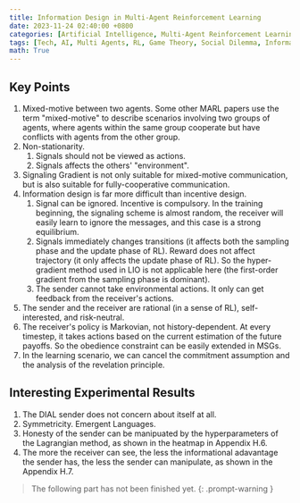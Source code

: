 ```yaml
---
title: Information Design in Multi-Agent Reinforcement Learning
date: 2023-11-24 02:40:00 +0800
categories: [Artificial Intelligence, Multi-Agent Reinforcement Learning]
tags: [Tech, AI, Multi Agents, RL, Game Theory, Social Dilemma, Information Design, My Work]
math: True
---
```



## Key Points
1. Mixed-motive between two agents. Some other MARL papers use the term "mixed-motive" to describe scenarios involving two groups of agents, where agents within the same group cooperate but have conflicts with agents from the other group.
2. Non-stationarity. 
   1. Signals should not be viewed as actions. 
   2. Signals affects the others' "environment".
3. Signaling Gradient is not only suitable for mixed-motive communication, but is also suitable for fully-cooperative communication.
4. Information design is far more difficult than incentive design.
   1. Signal can be ignored. Incentive is compulsory. In the training beginning, the signaling scheme is almost random, the receiver will easily learn to ignore the messages, and this case is a strong equilibrium.
   2. Signals immediately changes transitions (it affects both the sampling phase and the update phase of RL). Reward does not affect trajectory (it only affects the update phase of RL). So the hyper-gradient method used in LIO is not applicable here (the first-order gradient from the sampling phase is dominant).
   3. The sender cannot take environmental actions. It only can get feedback from the receiver's actions.
5. The sender and the receiver are rational (in a sense of RL), self-interested, and risk-neutral.
6. The receiver's policy is Markovian, not history-dependent. At every timestep, it takes actions based on the current estimation of the future payoffs. So the obedience constraint can be easily extended in MSGs.
7. In the learning scenario, we can cancel the commitment assumption and the analysis of the revelation principle.

## Interesting Experimental Results
1. The DIAL sender does not concern about itself at all.
2. Symmetricity. Emergent Languages.
3. Honesty of the sender can be manipuated by the hyperparameters of the Lagrangian method, as shown in the heatmap in Appendix H.6.
4. The more the receiver can see, the less the informational adavantage the sender has, the less the sender can manipulate, as shown in the Appendix H.7.

> The following part has not been finished yet.
{: .prompt-warning }